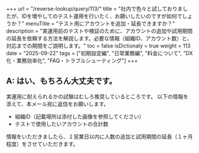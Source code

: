 +++
url = "/reverse-lookup/query/113/"
title = "社内で色々と試しておりましたが、IDを増やしてのテスト運用を行いたく、お願いしたいのですが如何でしょうか？"
menuTitle = "テスト用にアカウントを追加・延長できますか？"
description = "実運用前のテストや検証のために、アカウントの追加や試用期間の延長を依頼する方法を解説します。必要な情報（組織ID、アカウント数）と、対応までの期間をご説明します。"
toc = false
isDictionaly = true
weight = 113
date = "2025-09-22"
tags = ["初期設定編", "日常業務編", "料金について", "DX化・業務効率化", "FAQ・トラブルシューティング"]
+++

## A: はい、もちろん大丈夫です。

実運用に耐えられるかの試験はむしろ推奨しているところです。
以下の情報を添えて、本メール宛に返信をお願いします。

- 組織ID（記載場所は添付した画像を参照してください）
- テストで使用したいアカウントの合計数

情報をいただきましたら、１営業日以内に人数の追加と試用期間の延長（１ヶ月程度）をさせていただきます。

